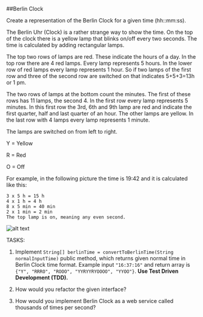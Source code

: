 ##Berlin Clock

Create a representation of the Berlin Clock for a given time (hh::mm:ss).

The Berlin Uhr (Clock) is a rather strange way to show the time.
On the top of the clock there is a yellow lamp that blinks on/off every two seconds.
The time is calculated by adding rectangular lamps.

The top two rows of lamps are red. These indicate the hours of a day. In the top row there are 4 red lamps.
Every lamp represents 5 hours. In the lower row of red lamps every lamp represents 1 hour.
So if two lamps of the first row and three of the second row are switched on that indicates 5+5+3=13h or 1 pm.

The two rows of lamps at the bottom count the minutes. The first of these rows has 11 lamps, the second 4.
In the first row every lamp represents 5 minutes.
In this first row the 3rd, 6th and 9th lamp are red and indicate the first quarter, half and last quarter of an hour.
The other lamps are yellow. In the last row with 4 lamps every lamp represents 1 minute.

The lamps are switched on from left to right.

Y = Yellow

R = Red

O = Off

For example, in the following picture the time is 19:42 and it is calculated like this:

```
3 x 5 h = 15 h
4 x 1 h = 4 h
8 x 5 min = 40 min
2 x 1 min = 2 min
The top lamp is on, meaning any even second.
```

![alt text](http://a1.mzstatic.com/us/r30/Purple4/v4/f8/27/8a/f8278af9-4aed-82fc-80a8-3eea0fd75320/screen480x480.jpeg)

TASKS:

1) Implement `String[] berlinTime = convertToBerlinTime(String normalInputTime)` public method, which returns given normal time in Berlin Clock time format. Example input ```"16:37:16"``` and return array is  ```{"Y", "RRRO", "ROOO", "YYRYYRYOOOO", "YYOO"}```. **Use Test Driven Development (TDD).**

2) How would you refactor the given interface?

3) How would you implement Berlin Clock as a web service called thousands of times per second?


